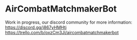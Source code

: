# AirCombatMatchmakerBot

Work in progress, our discord community for more information:
https://discord.gg/j867yHMHtj
https://trello.com/b/oxzCm3Ji/aircombatmatchmakerbot